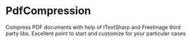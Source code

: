 # PdfCompression
Compress PDF documents with help of ITextSharp and FreeImage third party libs. 
Excellent point to start and customize for your particular cases
